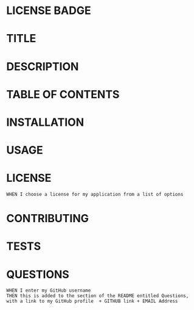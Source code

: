 
# LICENSE BADGE

# TITLE
    
# DESCRIPTION 

# TABLE OF CONTENTS


# <a name="installation">INSTALLATION</a>
# USAGE
# LICENSE
    WHEN I choose a license for my application from a list of options
# CONTRIBUTING
# TESTS
# QUESTIONS
    WHEN I enter my GitHub username
    THEN this is added to the section of the README entitled Questions, with a link to my GitHub profile  + GITHUB link + EMAIL Address
